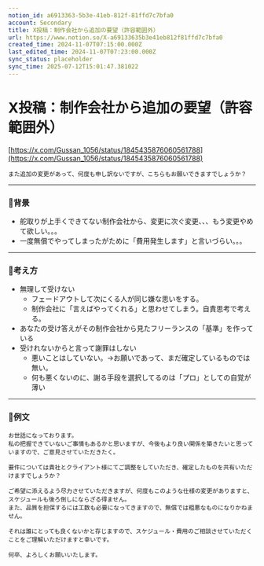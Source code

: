 ```yaml
---
notion_id: a6913363-5b3e-41eb-812f-81ffd7c7bfa0
account: Secondary
title: X投稿：制作会社から追加の要望（許容範囲外）
url: https://www.notion.so/X-a69133635b3e41eb812f81ffd7c7bfa0
created_time: 2024-11-07T07:15:00.000Z
last_edited_time: 2024-11-07T07:23:00.000Z
sync_status: placeholder
sync_time: 2025-07-12T15:01:47.381022
---
```

# X投稿：制作会社から追加の要望（許容範囲外）

[https://x.com/Gussan_1056/status/1845435876060561788](https://x.com/Gussan_1056/status/1845435876060561788)
```plain text
また追加の変更があって、何度も申し訳ないですが、こちらもお願いできますでしょうか？
```
---
### 🔹背景
- 舵取りが上手くできてない制作会社から、変更に次ぐ変更、、、もう変更やめて欲しい。。。
- 一度無償でやってしまったがために「費用発生します」と言いづらい。。。
---
### 🔹考え方
- 無理して受けない
  - フェードアウトして次にくる人が同じ嫌な思いをする。
  - 制作会社に「言えばやってくれる」と思わせてしまう。自責思考で考える。
- あなたの受け答えがその制作会社から見たフリーランスの「基準」を作っている
- 受けれないからと言って謝罪はしない
  - 悪いことはしていない。→お願いであって、まだ確定しているものでは無い。
  - 何も悪くないのに、謝る手段を選択してるのは「プロ」としての自覚が薄い
---
### 🔹例文
```plain text
お世話になっております。
私の把握できていないご事情もあるかと思いますが、今後もより良い関係を築きたいと思っていますので、ご意見させていただきたく。

要件については貴社とクライアント様にてご調整をしていただき、確定したものを共有いただけますでしょうか？

ご希望に添えるよう尽力させていただきますが、何度もこのような仕様の変更がありますと、スケジュールも後ろ倒しにならざる得ません。
また、品質を担保するには工数も必要になってきますので、無償では粗悪なものになりかねません。

それは誰にとっても良くないかと存じますので、スケジュール・費用のご相談させていただくことをご理解いただけますと幸いです。

何卒、よろしくお願いいたします。
```